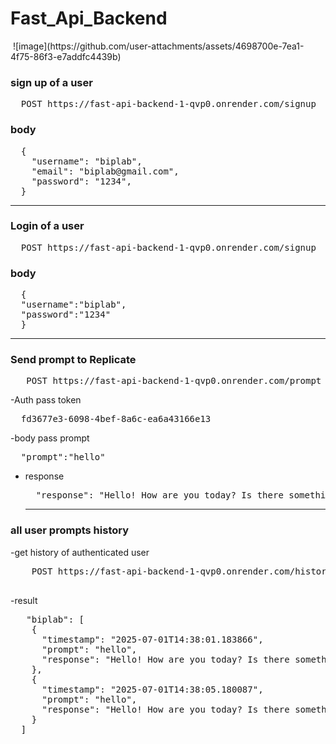 # Fast_Api_Backend
<img src=""/>
![image](https://github.com/user-attachments/assets/4698700e-7ea1-4f75-86f3-e7addfc4439b)


### sign up of a user

<pre>
  POST https://fast-api-backend-1-qvp0.onrender.com/signup
</pre>

### body
<pre>
  {
    "username": "biplab",
    "email": "biplab@gmail.com",
    "password": "1234",
  }
</pre>
---
### Login of a user
<pre>
  POST https://fast-api-backend-1-qvp0.onrender.com/signup
</pre>

### body
<pre>
  {
  "username":"biplab",
  "password":"1234"
  }
</pre>
---
###  Send prompt to Replicate
<pre>
   POST https://fast-api-backend-1-qvp0.onrender.com/prompt
</pre>

 -Auth pass token
<pre>
  fd3677e3-6098-4bef-8a6c-ea6a43166e13
</pre>
-body pass prompt
<pre>
  "prompt":"hello"
</pre>
- response
  <pre>
    "response": "Hello! How are you today? Is there something I can help you with or would you like to chat?"
  </pre>

  ---
 ### all user prompts history
 -get history of authenticated user
 <pre>
    POST https://fast-api-backend-1-qvp0.onrender.com/history
 </pre>
 -result
 <pre>
   "biplab": [
    {
      "timestamp": "2025-07-01T14:38:01.183866",
      "prompt": "hello",
      "response": "Hello! How are you today? Is there something I can help you with or would you like to chat?"
    },
    {
      "timestamp": "2025-07-01T14:38:05.180087",
      "prompt": "hello",
      "response": "Hello! How are you today? Is there something I can help you with or would you like to chat?"
    }
  ]
 </pre>
  











